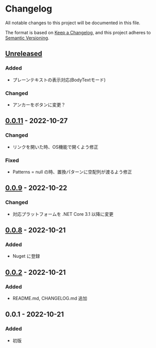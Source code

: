 # Changelog

All notable changes to this project will be documented in this file.

The format is based on [Keep a Changelog](https://keepachangelog.com/en/1.0.0/),
and this project adheres to [Semantic Versioning](https://semver.org/spec/v2.0.0.html).

## [Unreleased]

### Added

- プレーンテキストの表示対応(BodyTextモード)

### Changed

- アンカーをボタンに変更？

## [0.0.11] - 2022-10-27

### Changed

- リンクを開いた時、OS機能で開くよう修正

### Fixed

- Patterns = null の時、置換パターンに空配列が渡るよう修正

## [0.0.9] - 2022-10-22

### Changed

- 対応プラットフォームを .NET Core 3.1 以降に変更

## [0.0.8] - 2022-10-21

### Added

- Nuget に登録

## [0.0.2] - 2022-10-21

### Added

- README.md, CHANGELOG.md 追加

## 0.0.1 - 2022-10-21

### Added

- 初版

[unreleased]: https://github.com/YoshikazuArimitsu/HtmlMailViewerWpf/compare/v0.0.2...HEAD
[0.0.2]: https://github.com/YoshikazuArimitsu/HtmlMailViewerWpf/releases/tag/v0.0.2
[0.0.8]: https://github.com/YoshikazuArimitsu/HtmlMailViewerWpf/releases/tag/v0.0.8
[0.0.9]: https://github.com/YoshikazuArimitsu/HtmlMailViewerWpf/releases/tag/v0.0.9
[0.0.11]: https://github.com/YoshikazuArimitsu/HtmlMailViewerWpf/releases/tag/v0.0.11
